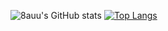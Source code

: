![8auu's GitHub stats](https://github-readme-stats.vercel.app/api?username=8auu&show_icons=true&theme=radical&count_private=false$include_all_commits=true)
[![Top Langs](https://github-readme-stats.vercel.app/api/top-langs/?username=8auu&layout=compact&theme=radical&count_private=false$include_all_commits=true)](https://github.com/8auu/github-readme-stats)
